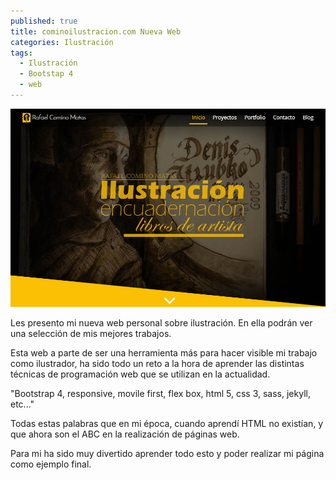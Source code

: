 ```yaml
---
published: true
title: cominoilustracion.com Nueva Web
categories: Ilustración
tags:
  - Ilustración
  - Bootstap 4
  - web
---
```


<p align="center">
  <img src="/images/captura-miweb.jpg"/>
</p>

Les presento mi nueva web personal sobre ilustración. En ella podrán ver una selección de mis mejores trabajos.

Esta web a parte de ser una herramienta más para hacer visible mi trabajo como ilustrador, ha sido todo un reto a la hora de aprender las distintas técnicas de programación web que se utilizan en la actualidad.

<!--more-->

"Bootstrap 4, responsive, movile first, flex box, html 5, css 3, sass, jekyll, etc..."

Todas estas palabras que en mi época, cuando aprendí HTML no existían, y que ahora son el ABC en la realización de páginas web.

Para mi ha sido muy divertido aprender todo esto y poder realizar mi página como ejemplo final.


